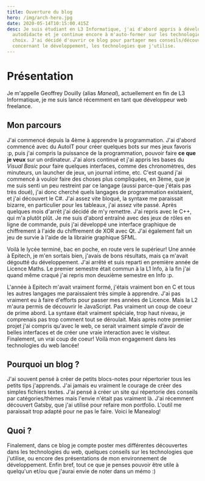 ```yaml
---
title: Ouverture du blog
hero: /img/arch-hero.jpg
date: 2020-05-14T10:15:00.415Z
desc: Je suis étudiant en L3 Informatique, j'ai d'abord appris à développer en
  autodidacte et je continue encore à m'auto-former sur les technologies de mon
  choix. J'ai décidé d'ouvrir ce blog pour partager mes conseils/découvertes
  concernant le développement, les technologies que j'utilise.
---
```

# Présentation

Je m'appelle Geoffrey Douilly (alias *Maneal*), actuellement en fin de L3 Informatique, je me suis lancé récemment en tant que développeur web freelance.

## Mon parcours

J'ai commencé depuis la 4ème à apprendre la programmation. J'ai d'abord commencé avec du AutoIT pour créer quelques bots sur mes jeux favoris :p, puis j'ai compris la puissance de la programmation, pouvoir faire **ce que je veux** sur un ordinateur. J'ai alors continué et j'ai appris les bases du *Visual Basic* pour faire quelques interfaces, comme des chronomètres, des minuteurs, un launcher de jeux, un journal intime, etc. C'est quand j'ai commencé à vouloir faire des choses plus compliquées, en 3ème, que je me suis senti un peu restreint par ce langage (aussi parce-que j'étais pas très doué), j'ai donc cherché quels langages de programmation existaient, et j'ai découvert le C#. J'ai assez vite bloqué, la syntaxe me paraissait bizarre, en particulier pour les tableaux, j'ai assez vite passé. Après quelques mois d'arrêt j'ai décidé de m'y remettre. J'ai repris avec le C++, qui m'a plutôt plût. Je me suis d'abord entraîné avec des jeux de rôles en ligne de commande, puis j'ai développé une interface graphique de chiffrement à l'aide du chiffrement de XOR avec Qt. J'ai également fait un jeu de survie à l'aide de la librairie graphique SFML.

Voilà le lycée terminé, bac en poche, en route vers le supérieur! Une année à Epitech, je m'en sortais bien, j'avais de bons résultats, mais ça m'avait dégoutté du développement. J'ai arrêté et suis reparti en première année de Licence Maths. Le premier semestre était commun à la L1 Info, à la fin j'ai quand même craqué j'ai repris mon deuxième semestre en Info :p.

L'année à Epitech m'avait vraiment formé, j'étais vraiment bon en C et tous les autres langages me paraissaient très simple  à apprendre. J'ai pas vraiment eu à faire d'efforts pour passer mes années de Licence. Mais la L2 m'aura permis de découvrir le JavaScript. Pas vraiment un coup de coeur de prime abord. La syntaxe était vraiment spéciale, trop haut niveau, je comprenais pas trop comment tout se déroulait. Mais après notre premier projet j'ai compris qu'avec le web, ce serait vraiment simple d'avoir de belles interfaces et de créer une vraie interaction avec le visiteur. Finalement, un vrai coup de coeur! Voilà mon engagement dans les technologies du web lancée!

## Pourquoi un blog ?

J'ai souvent pensé à créer de petits blocs-notes pour répertorier tous les petits tips j'apprends. J'ai jamais eu vraiment le courage de créer des simples fichiers textes. J'ai pensé à créer un site qui répertorie des conseils par catégories/thèmes mais l'envie n'était pas vraiment là. J'ai récemment découvert Gatsby, que j'ai utilisé pour refaire mon portfolio. L'outil me paraissait trop adapté pour ne pas le faire. Voici le Manealog!

## Quoi ?

Finalement, dans ce blog je compte poster mes différentes découvertes dans les technologies du web, quelques conseils sur les technologies que j'utilise, ou encore des présentations de mon environnement de développement. Enfin bref, tout ce que je penses pouvoir être utile à quelqu'un et/ou que j'aurai envie de noter dans un mémo :)